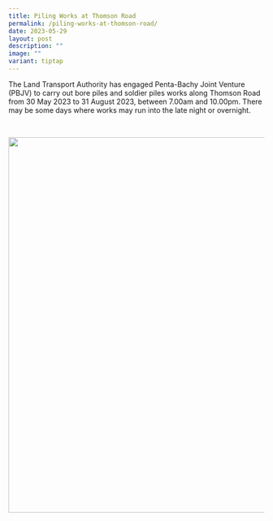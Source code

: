 ```yaml
---
title: Piling Works at Thomson Road
permalink: /piling-works-at-thomson-road/
date: 2023-05-29
layout: post
description: ""
image: ""
variant: tiptap
---
```

<p>The Land Transport Authority has engaged Penta-Bachy Joint Venture (PBJV)
to carry out bore piles and soldier piles works along Thomson Road from
30 May 2023 to 31 August 2023, between 7.00am and 10.00pm. There may be
some days where works may run into the late night or overnight.</p>
<p>
<br>
</p>
<div class="isomer-image-wrapper">
<img style="width: 740px; color: rgb(0, 0, 0); font-family: system-ui, -apple-system, &quot;system-ui&quot;, &quot;Segoe UI&quot;, Roboto, Oxygen, Ubuntu, Cantarell, &quot;Open Sans&quot;, &quot;Helvetica Neue&quot;, sans-serif; font-size: medium; font-style: normal; font-variant-ligatures: normal; font-variant-caps: normal; font-weight: 400; letter-spacing: normal; orphans: 2; text-align: start; text-indent: 0px; text-transform: none; widows: 2; word-spacing: 0px; -webkit-text-stroke-width: 0px; white-space: normal; text-decoration-thickness: initial; text-decoration-style: initial; text-decoration-color: initial;" height="auto" width="100%" src="https://moca.sgp1.cdn.digitaloceanspaces.com/News%20%26%20Notices/6478502e6cdd033ca9c59088_Screenshot%25202023-06-01%2520160027.webp">
</div>
<p></p>